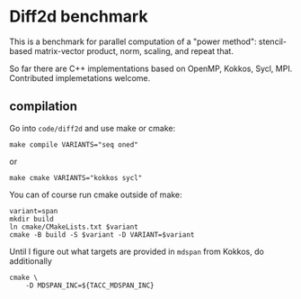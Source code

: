 # Diff2d benchmark

This is a benchmark for parallel computation of a "power method":
stencil-based matrix-vector product, norm, scaling, and repeat that.

So far there are C++ implementations based on OpenMP, Kokkos, Sycl, MPI.
Contributed implemetations welcome.

## compilation

Go into `code/diff2d` and use make or cmake:

```
make compile VARIANTS="seq oned"
```

or

```
make cmake VARIANTS="kokkos sycl"
```

You can of course run cmake outside of make:

```
variant=span
mkdir build
ln cmake/CMakeLists.txt $variant
cmake -B build -S $variant -D VARIANT=$variant
```

Until I figure out what targets are provided in `mdspan` from Kokkos,
do additionally

```
cmake \
    -D MDSPAN_INC=${TACC_MDSPAN_INC}
```

